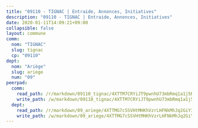 ```yaml
---
title: "09110 - TIGNAC | Entraide, Annonces, Initiatives"
description: "09110 - TIGNAC | Entraide, Annonces, Initiatives"
date: 2020-01-11T14:09:21+09:00
collapsible: false
layout: commune
comm:
  nom: "TIGNAC"
  slug: tignac
  cp: "09110"
dept:
  nom: "Ariège"
  slug: ariege
  num: "09"
peerpad:
  comm:
    read_path: /r/markdown/09110_tignac/4XTTM7CRYiJT9pwnhU73mbRmq1a1j5R5dokMhaR6knRsCwsfk
    write_path: /w/markdown/09110_tignac/4XTTM7CRYiJT9pwnhU73mbRmq1a1j5R5dokMhaR6knRsCwsfk-K3TgTjcqPWWFKqHWaFt6gJYy1nJq62bXUDtt1FTLLydFbqxNDdN9gZj9iarsWXPkZdYCzyRcU8KuTKrp7nvyJAFjbE8CzBKarKnb8AY3ibw9pf691hanAsbkP4XdvWrZE86YuzAr
  dept:
    read_path: /r/markdown/09_ariege/4XTTMG7cSSVHtMHKhVzrLHFNkMhJq2GiY37tW1RLaySvmC5m7
    write_path: /w/markdown/09_ariege/4XTTMG7cSSVHtMHKhVzrLHFNkMhJq2GiY37tW1RLaySvmC5m7-K3TgTss1C8HjViVkpwivQX7MahnqC11ekSJQuYEnrMDTmDE1FfJsoB9BatqQw5xZL2YVE8soFWdt5YbjPCiw8Nef7nnDAgssxyMxh5u11RAcuqPo3TLSQutK9TFNiNP3xhEoTkkD
---
```


